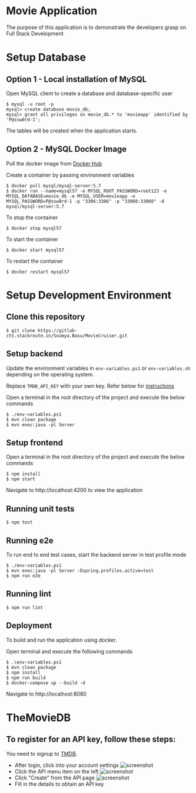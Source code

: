 Movie Application
===

The purpose of this application is to demonstrate the developers grasp on Full Stack Development 

# Setup Database
## Option 1 - Local installation of MySQL
Open MySQL client to create a database and database-specific user
```
$ mysql -u root -p
mysql> create database movie_db;
mysql> grant all privileges on movie_db.* to 'movieapp' identified by 'P@ssw0rd-1';
```
The tables will be created when the application starts.

## Option 2 - MySQL Docker Image 
Pull the docker image from [Docker Hub](https://hub.docker.com/r/mysql/mysql-server/)

Create a container by passing environment variables
```
$ docker pull mysql/mysql-server:5.7
$ docker run --name=mysql57 -e MYSQL_ROOT_PASSWORD=root123 -e MYSQL_DATABASE=movie_db -e MYSQL_USER=movieapp -e MYSQL_PASSWORD=P@ssw0rd-1 -p "3306:3306" -p "33060:33060" -d mysql/mysql-server:5.7
```
To stop the container
```
$ docker stop mysql57
```
To start the container
```
$ docker start mysql57
```
To restart the container
```
$ docker restart mysql57
```
# Setup Development Environment
## Clone this repository
```
$ git clone https://gitlab-cts.stackroute.in/Soumya.Basu/MovieCruiser.git
```

## Setup backend
Update the environment variables in `env-variables.ps1` or `env-variables.sh` depending on the operating system.

Replace `TMDB_API_KEY` with your own key. Refer below for [instructions](#themoviedb)

Open a terminal in the root directory of the project and execute the below commands
```
$ ./env-variables.ps1
$ mvn clean package
$ mvn exec:java -pl Server
```

## Setup frontend
Open a terminal in the root directory of the project and execute the below commands
```
$ npm install
$ npm start
```
Navigate to http://localhost:4200 to view the application

## Running unit tests
```
$ npm test
```
## Running e2e 
To run end to end test cases, start the backend server in test profile mode
```
$ ./env-variables.ps1
$ mvn exec:java -pl Server -Dspring.profiles.active=test
$ npm run e2e
```
## Running lint
```
$ npm run lint
```

## Deployment
To build and run the application using docker. 

Open terminal and execute the following commands
```
$ .\env-variables.ps1
$ mvn clean package
$ npm install
$ npm run build
$ docker-compose up --build -d
```
Navigate to http://localhost:8080

# TheMovieDB
## To register for an API key, follow these steps:

You need to signup to [TMDB](https://www.themoviedb.org/account/signup).

- After login, click into your account settings 
![screenshot](https://www.themoviedb.org/assets/static_cache/da34d170e2ffdb3db4a317314e64b186/images/api-create-1.png)
- Click the API menu item on the left 
![screenshot](https://www.themoviedb.org/assets/static_cache/41b35724525a13c05bb1d63fe7af7621/images/api-create-2.png)
- Click "Create" from the API page 
![screenshot](https://www.themoviedb.org/assets/static_cache/af031c5c6f6787caa956d374c1c3ce9b/images/api-create-3.png)
- Fill in the details to obtain an API key
